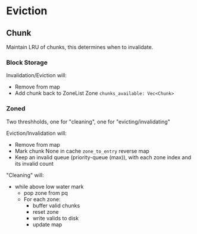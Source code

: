 # Eviction

## Chunk

Maintain LRU of chunks, this determines when to invalidate.

### Block Storage

Invalidation/Eviction will:

* Remove from map
* Add chunk back to ZoneList Zone `chunks_available: Vec<Chunk>`

### Zoned

Two threshholds, one for "cleaning", one for "evicting/invalidating"

Eviction/Invalidation will:

* Remove from map
* Mark chunk None in cache `zone_to_entry` reverse map
* Keep an invalid queue (priority-queue (max)), with each zone index and its invalid count

"Cleaning" will:

* while above low water mark
  * pop zone from pq
  * For each zone:
    * buffer valid chunks
    * reset zone
    * write valids to disk
    * update map
